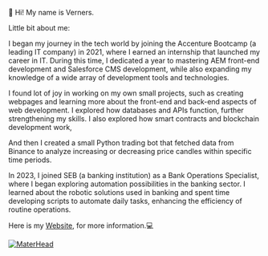 👋 Hi! My name is Verners.

Little bit about me:

I began my journey in the tech world by joining the Accenture Bootcamp (a leading IT company) in 2021, where I earned an internship that launched my career in IT.
During this time, I dedicated a year to mastering AEM front-end development and Salesforce CMS development, 
while also expanding my knowledge of a wide array of development tools and technologies.

I found lot of joy in working on my own small projects, such as creating webpages and learning more about the front-end and back-end aspects of web development. 
I explored how databases and APIs function, further strengthening my skills. I also explored how smart contracts and blockchain development work, 

And then I created a small Python trading bot that fetched data from Binance to analyze increasing or decreasing price candles within specific time periods.

In 2023, I joined SEB (a banking institution) as a Bank Operations Specialist, where I began exploring automation possibilities in the banking sector. 
I learned about the robotic solutions used in banking and spent time developing scripts to automate daily tasks, enhancing the efficiency of routine operations.

Here is my [Website](https://www.vernersgrzibovskis.com/), for more information.💻

[![MaterHead](https://media3.giphy.com/media/qgQUggAC3Pfv687qPC/giphy.gif)](https://www.vernersgrzibovskis.com/)



<!--
**grzibovskis/grzibovskis** is a ✨ _special_ ✨ repository because its `README.md` (this file) appears on your GitHub profile.

Here are some ideas to get you started:

- 🔭 I’m currently working on ...
- 🌱 I’m currently learning ...
- 👯 I’m looking to collaborate on ...
- 🤔 I’m looking for help with ...
- 💬 Ask me about ...
- 📫 How to reach me: ...
- 😄 Pronouns: ...
- ⚡ Fun fact: ...
-->
